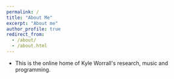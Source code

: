 ```yaml
---
permalink: /
title: "About Me"
excerpt: "About me"
author_profile: true
redirect_from: 
  - /about/
  - /about.html
---
```



+ This is the online home of Kyle Worrall's research, music and programming. 
